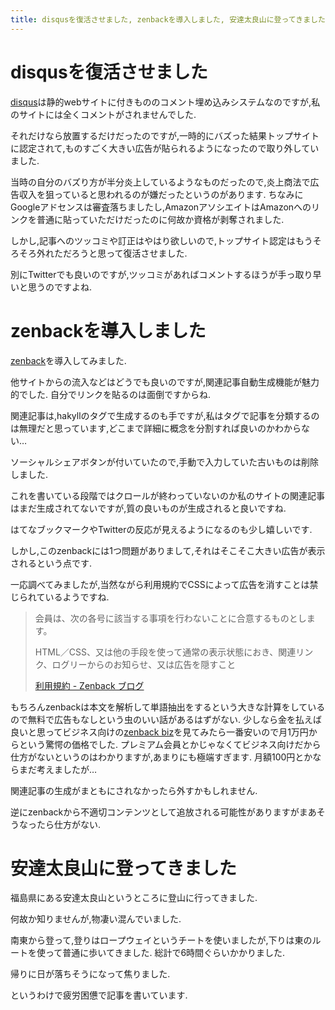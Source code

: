 ```yaml
---
title: disqusを復活させました, zenbackを導入しました, 安達太良山に登ってきました
---
```


# disqusを復活させました

[disqus](https://disqus.com/)は静的webサイトに付きもののコメント埋め込みシステムなのですが,私のサイトには全くコメントがされませんでした.

それだけなら放置するだけだったのですが,一時的にバズった結果トップサイトに認定されて,ものすごく大きい広告が貼られるようになったので取り外していました.

当時の自分のバズり方が半分炎上しているようなものだったので,炎上商法で広告収入を狙っていると思われるのが嫌だったというのがあります.
ちなみにGoogleアドセンスは審査落ちましたし,AmazonアソシエイトはAmazonへのリンクを普通に貼っていただけだったのに何故か資格が剥奪されました.

しかし,記事へのツッコミや訂正はやはり欲しいので,トップサイト認定はもうそろそろ外れただろうと思って復活させました.

別にTwitterでも良いのですが,ツッコミがあればコメントするほうが手っ取り早いと思うのですよね.

# zenbackを導入しました

[zenback](https://zenback.jp/)を導入してみました.

他サイトからの流入などはどうでも良いのですが,関連記事自動生成機能が魅力的でした.
自分でリンクを貼るのは面倒ですからね.

関連記事は,hakyllのタグで生成するのも手ですが,私はタグで記事を分類するのは無理だと思っています,どこまで詳細に概念を分割すれば良いのかわからない…

ソーシャルシェアボタンが付いていたので,手動で入力していた古いものは削除しました.

これを書いている段階ではクロールが終わっていないのか私のサイトの関連記事はまだ生成されてないですが,質の良いものが生成されると良いですね.

はてなブックマークやTwitterの反応が見えるようになるのも少し嬉しいです.

しかし,このzenbackには1つ問題がありまして,それはそこそこ大きい広告が表示されるという点です.

一応調べてみましたが,当然ながら利用規約でCSSによって広告を消すことは禁じられているようですね.

> 会員は、次の各号に該当する事項を行わないことに合意するものとします。
>
> HTML／CSS、又は他の手段を使って通常の表示状態におき、関連リンク、ログリーからのお知らせ、又は広告を隠すこと
>
> [利用規約 - Zenback ブログ](http://blog.zenback.jp/terms.html)

もちろんzenbackは本文を解析して単語抽出をするという大きな計算をしているので無料で広告もなしという虫のいい話があるはずがない.
少しなら金を払えば良いと思ってビジネス向けの[zenback biz](https://www.sixapart.jp/zenback/biz/)を見てみたら一番安いので月1万円からという驚愕の価格でした.
プレミアム会員とかじゃなくてビジネス向けだから仕方がないというのはわかりますが,あまりにも極端すぎます.
月額100円とかならまだ考えましたが…

関連記事の生成がまともにされなかったら外すかもしれません.

逆にzenbackから不適切コンテンツとして追放される可能性がありますがまあそうなったら仕方がない.

# 安達太良山に登ってきました

福島県にある安達太良山というところに登山に行ってきました.

何故か知りませんが,物凄い混んでいました.

南東から登って,登りはロープウェイというチートを使いましたが,下りは東のルートを使って普通に歩いてきました.
総計で6時間ぐらいかかりました.

帰りに日が落ちそうになって焦りました.

というわけで疲労困憊で記事を書いています.
